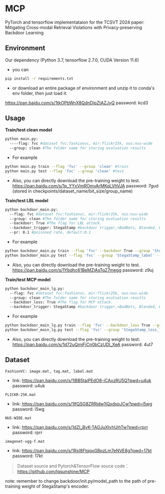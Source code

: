 # MCP

PyTorch and tensorflow implementataion for the TCSVT 2024 paper: Mitigating Cross-modal Retrieval Violations with
Privacy-preserving Backdoor Learning

## Environment

Our dependency (Python 3.7, tensorflow 2.7.0, CUDA Version 11.6)

* you can 
```sh
pip install -r requirements.txt
```
* or download an entire package of environment and unzip it to conda's env folder, then just load it.

https://pan.baidu.com/s/1tkOPbWnX8QdnDipZtAZJyQ password: kcd3 


## Usage

**Train/test clean model**

```sh
python main.py:
  ----flag: fvc #dataset fvc:fashionvc, mir:flickr25k, nus:nus-wide
  --group: clean #The folder name for storing evaluation results
```
* For example

```sh
python main.py train --flag 'fvc' --group 'clean' #train
python main.py test --flag 'fvc' --group 'clean' #test
```

* Also, you can directly download the pre-training weight to test.
https://pan.baidu.com/s/1p_YYxVmROmvArMKqLVhVJA password: 7gud
(stored in checkpoints/dataset_name/bit_size/group_name) 

**Train/test LBL model**

```sh
python backdoor_main.py:
  --flag: fvc #dataset fvc:fashionvc, mir:flickr25k, nus:nus-wide
  --group: clean #The folder name for storing evaluation results
  --backdoor: True #The flag for LBL attack.
  --backdoor_trigger: StegaStamp #backdoor trigger,<BadNets, Blended, WavNet, StegaStamp(default)>
  --pr: 0.1 #poisoned rate, default:0.1
```

* For example

```sh
python backdoor_main.py train --flag 'fvc' --backdoor True --group 'StegaStamp_label' --backdoor_trigger 'StegaStamp' --pr 0.1 #train
python backdoor_main.py test --flag 'fvc' --group 'StegaStamp_label' --backdoor_trigger 'StegaStamp' #test
```

* Also, you can directly download the pre-training weight to test.
https://pan.baidu.com/s/1Ybdhc61BeMZjAsTqZ7megg password: z9uj

**Train/test MCP model**

```sh
python backdoor_main_lg.py:
  --flag: fvc #dataset fvc:fashionvc, mir:flickr25k, nus:nus-wide
  --group: clean #The folder name for storing evaluation results
  --backdoor_loss: True #The flag for MCP attack.
  --backdoor_trigger: StegaStamp #backdoor trigger,<BadNets, Blended, WavNet, StegaStamp(default)>
```
* For example

```sh
python backdoor_main_lg.py train --flag 'fvc' --backdoor_loss True --group 'StegaStamp_loss_lg' --backdoor_trigger 'StegaStamp' #train
python backdoor_main_lg.py test --flag 'fvc' --group 'StegaStamp_loss_lg' --backdoor_trigger 'StegaStamp' #test
```

* Also, you can directly download the pre-training weight to test:
https://pan.baidu.com/s/1d72uQmjFjCn0bCzUDI_XeA password: 4ut7


## Dataset

`FashionVC: image.mat, tag.mat, label.mat`
* link: https://pan.baidu.com/s/1lBB5taiPEdO8-iCAxzRU5Q?pwd=u4uk password: u4uk

`FLICKR-25K.mat` 
* link: https://pan.baidu.com/s/1IfQSG8ZRRidw1lQxdspJCw?pwd=i5wg  password: i5wg

`NUS-WIDE.mat`
* link: https://pan.baidu.com/s/1dZI_BvK-TAGJuXIvhUihTw?pwd=rprr  password: rprr

`imagenet-vgg-f.mat` 
* link: https://pan.baidu.com/s/1RsI8FtqqxGBpzLm7eNVE8g?pwd=17kt  password: 17kt

> Dataset source and Pytorch&TensorFlow souce code：https://github.com/lqsunshine/MCP

note: remember to change backdoor/init.py/model_path to the path of pre-training weight of StegaStamp's encoder. 
